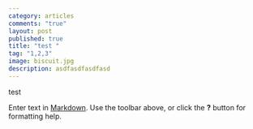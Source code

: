 ```yaml
---
category: articles
comments: "true"
layout: post
published: true
title: "test "
tag: "1,2,3"
image: biscuit.jpg
description: asdfasdfasdfasd
---
```


test

Enter text in [Markdown](http://daringfireball.net/projects/markdown/). Use the toolbar above, or click the **?** button for formatting help.